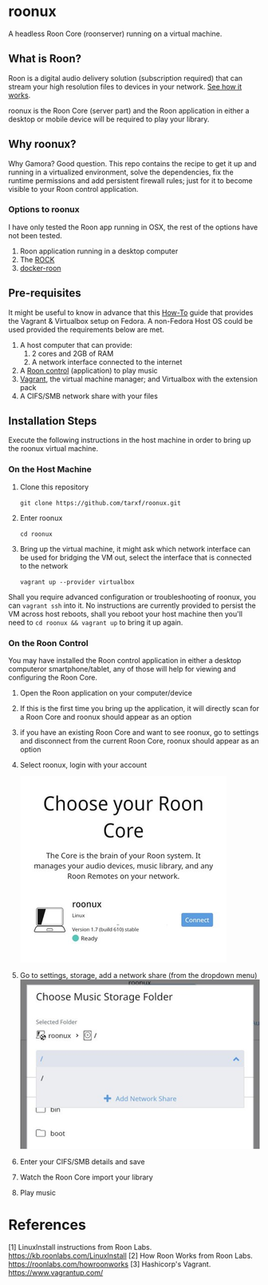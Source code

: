 # roonux
A headless Roon Core (roonserver) running on a virtual machine.

## What is Roon?

Roon is a digital audio delivery solution (subscription required) that can stream your high resolution files to devices in your network. [See how it works](https://roonlabs.com/howroonworks).

roonux is the Roon Core (server part) and the Roon application in either a desktop or mobile device will be required to play your library.

## Why roonux?

Why Gamora? Good question. This repo contains the recipe to get it up and running in a virtualized environment, solve the dependencies, fix the runtime permissions and add persistent firewall rules; just for it to become visible to your Roon control application.

### Options to roonux

I have only tested the Roon app running in OSX, the rest of the options have not been tested.

1. Roon application running in a desktop computer
1. The [ROCK](https://kb.roonlabs.com/ROCK:_Getting_Started)
1. [docker-roon](https://github.com/dubo-dubon-duponey/docker-roon)

## Pre-requisites

It might be useful to know in advance that this [How-To](https://computingforgeeks.com/how-to-install-vagrant-and-virtualbox-on-fedora/) guide that provides the Vagrant & Virtualbox setup on Fedora. A non-Fedora Host OS could be used provided the requirements below are met.

1. A host computer that can provide:
    1. 2 cores and 2GB of RAM
    1. A network interface connected to the internet
1. A [Roon control](https://roonlabs.com/downloads) (application) to play music
1. [Vagrant](https://www.vagrantup.com/), the virtual machine manager; and Virtualbox with the extension pack
1. A CIFS/SMB network share with your files

## Installation Steps

Execute the following instructions in the host machine in order to bring up the roonux virtual machine.

### On the Host Machine

1. Clone this repository

    `git clone https://github.com/tarxf/roonux.git`

1. Enter roonux

    `cd roonux`

1. Bring up the virtual machine, it might ask which network interface can be used for bridging the VM out, select the interface that is connected to the network

    `vagrant up --provider virtualbox`

Shall you require advanced configuration or troubleshooting of roonux, you can `vagrant ssh` into it. No instructions are currently provided to persist the VM across host reboots, shall you reboot your host machine then you'll need to `cd roonux && vagrant up` to bring it up again.

### On the Roon Control

You may have installed the Roon control application in either a desktop computeror smartphone/tablet, any of those will help for viewing and configuring the Roon Core.

1. Open the Roon application on your computer/device
2. If this is the first time you bring up the application, it will directly scan for a Roon Core and roonux should appear as an option
3. if you have an existing Roon Core and want to see roonux, go to settings and disconnect from the current Roon Core, roonux should appear as an option
4. Select roonux, login with your account

    ![Choose Roon Core](img/choose-roon-core.jpg?raw=true "Choose Roon Core")
5. Go to settings, storage, add a network share (from the dropdown menu)
    ![Network Share Location](img/network-share.jpg?raw=true "Network Share")
6. Enter your CIFS/SMB details and save 
7. Watch the Roon Core import your library
8. Play music

# References

[1] LinuxInstall instructions from Roon Labs. https://kb.roonlabs.com/LinuxInstall
[2] How Roon Works from Roon Labs. https://roonlabs.com/howroonworks
[3] Hashicorp's Vagrant. https://www.vagrantup.com/
